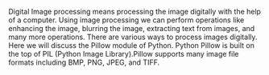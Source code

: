 Digital Image processing means processing the image digitally with the help of a computer. Using image processing we can perform operations like enhancing the image, blurring the image, extracting text from images, and many more operations. There are various ways to process images digitally. Here we will discuss the Pillow module of Python. Python Pillow is built on the top of PIL (Python Image Library).Pillow supports many image file formats including BMP, PNG, JPEG, and TIFF. 
